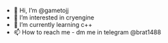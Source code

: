 - 👋 Hi, I’m @gametojj
- 👀 I’m interested in cryengine
- 🌱 I’m currently learning c++
- 📫 How to reach me - dm me in telegram @brat1488

<!---
gametojj/gametojj is a ✨ special ✨ repository because its `README.md` (this file) appears on your GitHub profile.
You can click the Preview link to take a look at your changes.
--->

